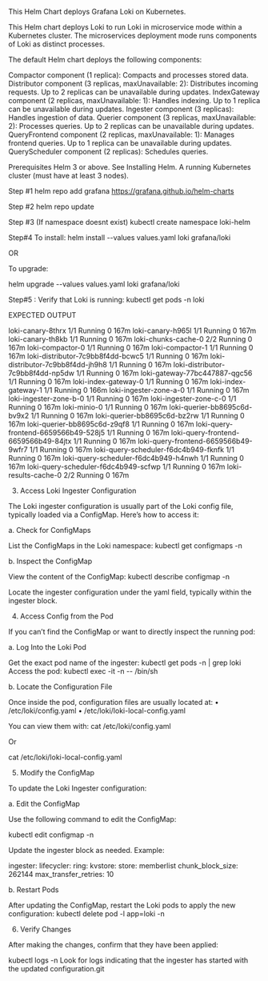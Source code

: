 This Helm Chart deploys Grafana Loki on Kubernetes.

This Helm chart deploys Loki to run Loki in microservice mode within a Kubernetes cluster. The microservices deployment mode runs components of Loki as distinct processes.

The default Helm chart deploys the following components:

Compactor component (1 replica): Compacts and processes stored data.
Distributor component (3 replicas, maxUnavailable: 2): Distributes incoming requests. Up to 2 replicas can be unavailable during updates.
IndexGateway component (2 replicas, maxUnavailable: 1): Handles indexing. Up to 1 replica can be unavailable during updates.
Ingester component (3 replicas): Handles ingestion of data.
Querier component (3 replicas, maxUnavailable: 2): Processes queries. Up to 2 replicas can be unavailable during updates.
QueryFrontend component (2 replicas, maxUnavailable: 1): Manages frontend queries. Up to 1 replica can be unavailable during updates.
QueryScheduler component (2 replicas): Schedules queries.

Prerequisites
Helm 3 or above. See Installing Helm.
A running Kubernetes cluster (must have at least 3 nodes).

Step #1
helm repo add grafana https://grafana.github.io/helm-charts

Step #2 
helm repo update

Step #3 (If namespace doesnt exist)
kubectl create namespace loki-helm

Step#4 To install:
helm install --values values.yaml loki grafana/loki

OR  

To upgrade:

helm upgrade --values values.yaml loki grafana/loki

Step#5 : Verify that Loki is running:
kubectl get pods -n loki

EXPECTED OUTPUT

  loki-canary-8thrx                      1/1     Running   0          167m
  loki-canary-h965l                      1/1     Running   0          167m
  loki-canary-th8kb                      1/1     Running   0          167m
  loki-chunks-cache-0                    2/2     Running   0          167m
  loki-compactor-0                       1/1     Running   0          167m
  loki-compactor-1                       1/1     Running   0          167m
  loki-distributor-7c9bb8f4dd-bcwc5      1/1     Running   0          167m
  loki-distributor-7c9bb8f4dd-jh9h8      1/1     Running   0          167m
  loki-distributor-7c9bb8f4dd-np5dw      1/1     Running   0          167m
  loki-gateway-77bc447887-qgc56          1/1     Running   0          167m
  loki-index-gateway-0                   1/1     Running   0          167m
  loki-index-gateway-1                   1/1     Running   0          166m
  loki-ingester-zone-a-0                 1/1     Running   0          167m
  loki-ingester-zone-b-0                 1/1     Running   0          167m
  loki-ingester-zone-c-0                 1/1     Running   0          167m
  loki-minio-0                           1/1     Running   0          167m
  loki-querier-bb8695c6d-bv9x2           1/1     Running   0          167m
  loki-querier-bb8695c6d-bz2rw           1/1     Running   0          167m
  loki-querier-bb8695c6d-z9qf8           1/1     Running   0          167m
  loki-query-frontend-6659566b49-528j5   1/1     Running   0          167m
  loki-query-frontend-6659566b49-84jtx   1/1     Running   0          167m
  loki-query-frontend-6659566b49-9wfr7   1/1     Running   0          167m
  loki-query-scheduler-f6dc4b949-fknfk   1/1     Running   0          167m
  loki-query-scheduler-f6dc4b949-h4nwh   1/1     Running   0          167m
  loki-query-scheduler-f6dc4b949-scfwp   1/1     Running   0          167m
  loki-results-cache-0                   2/2     Running   0          167m

  3. Access Loki Ingester Configuration

The Loki ingester configuration is usually part of the Loki config file, typically loaded via a ConfigMap. Here’s how to access it:

a. Check for ConfigMaps

List the ConfigMaps in the Loki namespace:
kubectl get configmaps -n <namespace>

b. Inspect the ConfigMap

View the content of the ConfigMap:
kubectl describe configmap <configmap-name> -n <namespace>

Locate the ingester configuration under the yaml field, typically within the ingester block.

4. Access Config from the Pod

If you can’t find the ConfigMap or want to directly inspect the running pod:

a. Log Into the Loki Pod

Get the exact pod name of the ingester:
kubectl get pods -n <namespace> | grep loki
Access the pod:
kubectl exec -it <pod-name> -n <namespace> -- /bin/sh

b. Locate the Configuration File

Once inside the pod, configuration files are usually located at:
	•	/etc/loki/config.yaml
	•	/etc/loki/loki-local-config.yaml

You can view them with:
cat /etc/loki/config.yaml

Or

cat /etc/loki/loki-local-config.yaml

5. Modify the ConfigMap

To update the Loki Ingester configuration:

a. Edit the ConfigMap

Use the following command to edit the ConfigMap:

kubectl edit configmap <configmap-name> -n <namespace>

Update the ingester block as needed. Example:

ingester:
  lifecycler:
    ring:
      kvstore:
        store: memberlist
  chunk_block_size: 262144
  max_transfer_retries: 10

  b. Restart Pods

After updating the ConfigMap, restart the Loki pods to apply the new configuration:
kubectl delete pod -l app=loki -n <namespace>

6. Verify Changes

After making the changes, confirm that they have been applied:

kubectl logs <pod-name> -n <namespace>
Look for logs indicating that the ingester has started with the updated configuration.git 